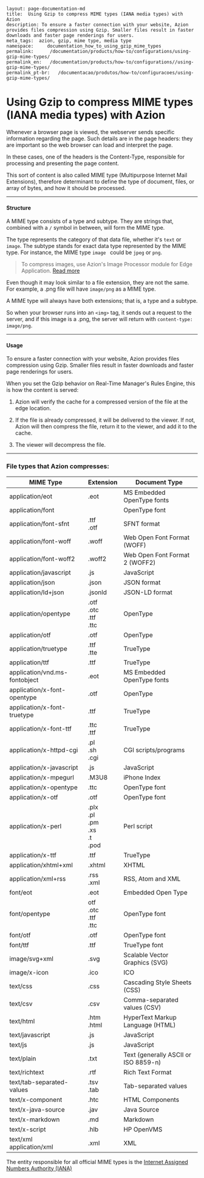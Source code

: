 ```
layout: page-documentation-md
title:  Using Gzip to compress MIME types (IANA media types) with Azion 
description: To ensure a faster connection with your website, Azion provides files compression using Gzip. Smaller files result in faster downloads and faster page renderings for users. 
meta_tags:  azion, gzip, mime type, media type
namespace:     documentation_how_to_using_gzip_mime_types
permalink:      /documentation/products/how-to/configurations/using-gzip-mime-types/
permalink_en:   /documentation/products/how-to/configurations//using-gzip-mime-types/
permalink_pt-br:   /documentacao/produtos/how-to/configuracoes/using-gzip-mime-types/
```

# Using Gzip to compress MIME types (IANA media types) with Azion

Whenever a browser page is viewed, the webserver sends specific information regarding the page. Such details are in the page headers: they are important so the web browser can load and interpret the page.

In these cases, one of the headers is the Content-Type, responsible for processing and presenting the page content.

This sort of content is also called MIME type (Multipurpose Internet Mail Extensions), therefore determinant to define the type of document, files, or array of bytes, and how it should be processed. 

------

#### Structure

A MIME type consists of a type and subtype. They are strings that, combined with a ``/`` symbol in between, will form the MIME type. 

The type represents the category of that data file, whether it's ``text`` or ``image``. The subtype stands for exact data type represented by the MIME type. For instance, the MIME type ``image `` could be ``jpeg`` or ``png``.

> To compress images, use Azion's Image Processor module for Edge Application. [Read more](https://www.azion.com/en/documentation/products/image-processor/)

Even though it may look similar to a file extension, they are not the same. For example, a .png file will have ``image/png`` as a MIME type.

A MIME type will always have both extensions; that is, a type and a subtype.

So when your browser runs into an ``<img>`` tag, it sends out a request to the server, and if this image is a .png, the server will return with ``content-type: image/png``. 

------

#### Usage

To ensure a faster connection with your website, Azion provides files compression using Gzip. Smaller files result in faster downloads and faster page renderings for users. 

When you set the Gzip behavior on Real-Time Manager's Rules Engine, this is how the content is served:

1. Azion will verify the cache for a compressed version of the file at the edge location. 

2. If the file is already compressed, it will be delivered to the viewer. If not, Azion will then compress the file, return it to the viewer, and add it to the cache. 

3. The viewer will decompress the file.

------

### File types that Azion compresses:

| MIME Type                     | Extension                                    | Document Type                        |
| ----------------------------- | -------------------------------------------- | ------------------------------------ |
| application/eot               | .eot                                         | MS Embedded OpenType fonts           |
| application/font              |                                              | OpenType font                        |
| application/font-sfnt         | .ttf <br/>.otf                               | SFNT format                          |
| application/font-woff         | .woff                                        | Web Open Font Format (WOFF)          |
| application/font-woff2        | .woff2                                       | Web Open Font Format 2 (WOFF2)       |
| application/javascript        | .js                                          | JavaScript                           |
| application/json              | .json                                        | JSON format                          |
| application/ld+json           | .jsonld                                      | JSON-LD format                       |
| application/opentype          | .otf<br/>.otc<br/>.ttf<br/>.ttc              | OpenType                             |
| application/otf               | .otf                                         | OpenType                             |
| application/truetype          | .ttf<br/>.tte                                | TrueType                             |
| application/ttf               | .ttf                                         | TrueType                             |
| application/vnd.ms-fontobject | .eot                                         | MS Embedded OpenType fonts           |
| application/x-font-opentype   | .otf                                         | OpenType                             |
| application/x-font-truetype   | .ttf                                         | TrueType                             |
| application/x-font-ttf        | .ttc <br/>.ttf                               | TrueType                             |
| application/x-httpd-cgi       | .pl <br/>.sh <br/>.cgi                       | CGI scripts/programs                 |
| application/x-javascript      | .js                                          | JavaScript                           |
| application/x-mpegurl         | .M3U8                                        | iPhone Index                         |
| application/x-opentype        | .ttc                                         | OpenType font                        |
| application/x-otf             | .otf                                         | OpenType font                        |
| application/x-perl            | .plx<br/>.pl<br/>.pm<br/>.xs<br/>.t<br/>.pod | Perl script                          |
| application/x-ttf             | .ttf                                         | TrueType                             |
| application/xhtml+xml         | .xhtml                                       | XHTML                                |
| application/xml+rss           | .rss <br/>.xml                               | RSS, Atom and XML                    |
| font/eot                      | .eot                                         | Embedded Open Type                   |
| font/opentype                 | otf<br/>.otc<br/>.ttf<br/>.ttc               | OpenType font                        |
| font/otf                      | .otf                                         | OpenType font                        |
| font/ttf                      | .ttf                                         | TrueType font                        |
| image/svg+xml                 | .svg                                         | Scalable Vector Graphics (SVG)       |
| image/x-icon                  | .ico                                         | ICO                                  |
| text/css                      | .css                                         | Cascading Style Sheets (CSS)         |
| text/csv                      | .csv                                         | Comma-separated values (CSV)         |
| text/html                     | .htm<br/>.html                               | HyperText Markup Language (HTML)     |
| text/javascript               | .js                                          | JavaScript                           |
| text/js                       | .js                                          | JavaScript                           |
| text/plain                    | .txt                                         | Text (generally ASCII or ISO 8859-n) |
| text/richtext                 | .rtf                                         | Rich Text Format                     |
| text/tab-separated-values     | .tsv<br/>.tab                                | Tab-separated values                 |
| text/x-component              | .htc                                         | HTML Components                      |
| text/x-java-source            | .jav                                         | Java Source                          |
| text/x-markdown               | .md                                          | Markdown                             |
| text/x-script                 | .hlb                                         | HP OpenVMS                           |
| text/xml<br/>application/xml  | .xml                                         | XML                                  |

The entity responsible for all official MIME types is the [Internet Assigned Numbers Authority (IANA)](https://www.iana.org/)

